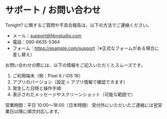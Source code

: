 # サポート / お問い合わせ

Tonight? に関するご質問や不具合報告は、以下の方法でご連絡ください。

- メール：support@hbnstudio.com
- 電話：090-6635-5364
- フォーム：<https://example.com/support>（※正式なフォームがある場合に差し替え）

お問い合わせの際には、以下の情報をご記入いただくとスムーズです。

1. ご利用端末（例：Pixel 8 / iOS 18）
2. アプリのバージョン（設定 > アプリ情報で確認できます）
3. 発生した日時と操作手順
4. 表示されたメッセージやスクリーンショット（可能な範囲で）

営業時間：平日 10:00〜18:00（日本時間）
受付外にいただいたご連絡には翌営業日以降に順次対応します。
